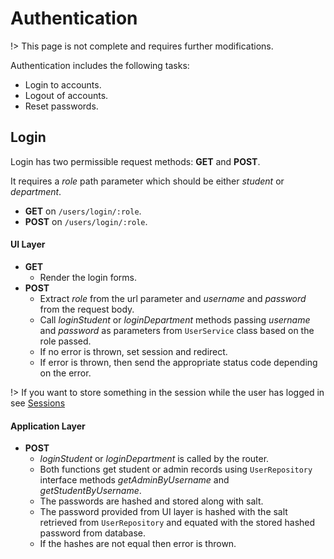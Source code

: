 # Authentication

!> This page is not complete and requires further modifications.

Authentication includes the following tasks:
- Login to accounts.
- Logout of accounts.
- Reset passwords.

## Login

Login has two permissible request methods: **GET** and **POST**.

It requires a _role_ path parameter which should be either _student_ or _department_.

- **GET** on `/users/login/:role`.
- **POST** on `/users/login/:role`.

#### UI Layer

- **GET**
  - Render the login forms.
- **POST**
  - Extract _role_ from the url parameter and _username_ and _password_ from the request body.
  - Call _loginStudent_ or _loginDepartment_ methods passing _username_ and _password_ as parameters 
    from `UserService` class based on the role passed.
  - If no error is thrown, set session and redirect.
  - If error is thrown, then send the appropriate status code depending on the error.

!> If you want to store something in the session while the user has logged in see [Sessions]()

#### Application Layer

- **POST**
  - _loginStudent_ or _loginDepartment_ is called by the router.
  - Both functions get student or admin records using `UserRepository` interface methods _getAdminByUsername_ 
    and _getStudentByUsername_.
  - The passwords are hashed and stored along with salt.
  - The password provided from UI layer is hashed with the salt retrieved from `UserRepository` and equated with 
    the stored hashed password from database.
  - If the hashes are not equal then error is thrown.